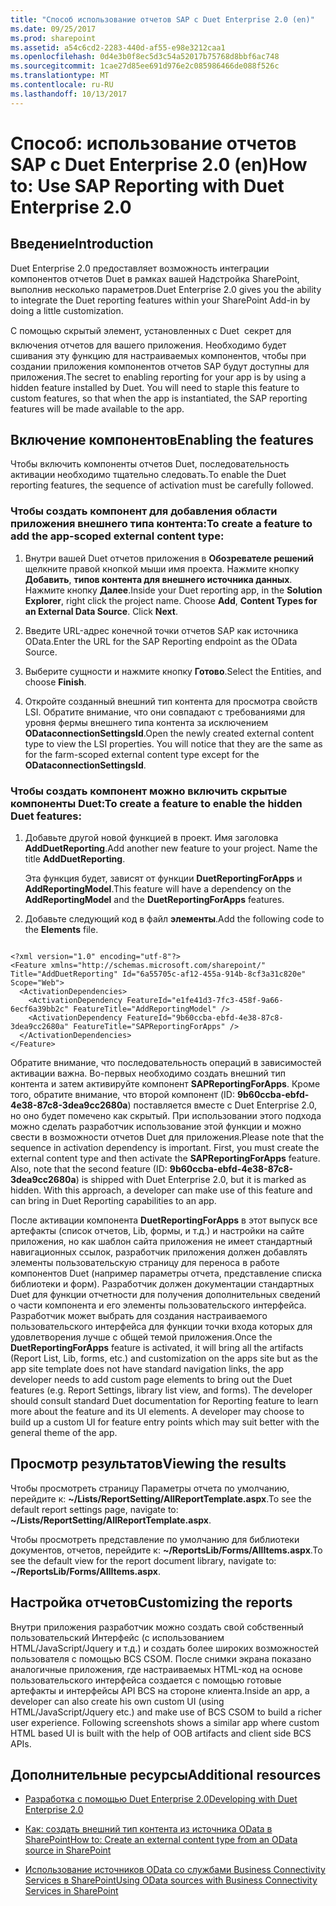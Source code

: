 ```yaml
---
title: "Способ использование отчетов SAP с Duet Enterprise 2.0 (en)"
ms.date: 09/25/2017
ms.prod: sharepoint
ms.assetid: a54c6cd2-2283-440d-af55-e98e3212caa1
ms.openlocfilehash: 0d4e3b0f8ec5d3c54a52017b75768d8bbf6ac748
ms.sourcegitcommit: 1cae27d85ee691d976e2c085986466de088f526c
ms.translationtype: MT
ms.contentlocale: ru-RU
ms.lasthandoff: 10/13/2017
---
```

# <a name="how-to-use-sap-reporting-with-duet-enterprise-20"></a><span data-ttu-id="26d0e-102">Способ: использование отчетов SAP с Duet Enterprise 2.0 (en)</span><span class="sxs-lookup"><span data-stu-id="26d0e-102">How to: Use SAP Reporting with Duet Enterprise 2.0</span></span>

## <a name="introduction"></a><span data-ttu-id="26d0e-103">Введение</span><span class="sxs-lookup"><span data-stu-id="26d0e-103">Introduction</span></span>
<span data-ttu-id="26d0e-104"><a name="bkmk_Introduction"> </a></span><span class="sxs-lookup"><span data-stu-id="26d0e-104"><a name="bkmk_Introduction"> </a></span></span>

<span data-ttu-id="26d0e-105">Duet Enterprise 2.0 предоставляет возможность интеграции компонентов отчетов Duet в рамках вашей Надстройка SharePoint, выполнив несколько параметров.</span><span class="sxs-lookup"><span data-stu-id="26d0e-105">Duet Enterprise 2.0 gives you the ability to integrate the Duet reporting features within your SharePoint Add-in by doing a little customization.</span></span>
  
    
    
<span data-ttu-id="26d0e-p101">С помощью скрытый элемент, установленных с Duet  секрет для включения отчетов для вашего приложения. Необходимо будет сшивания эту функцию для настраиваемых компонентов, чтобы при создании приложения компонентов отчетов SAP будут доступны для приложения.</span><span class="sxs-lookup"><span data-stu-id="26d0e-p101">The secret to enabling reporting for your app is by using a hidden feature installed by Duet. You will need to staple this feature to custom features, so that when the app is instantiated, the SAP reporting features will be made available to the app.</span></span>
  
    
    

## <a name="enabling-the-features"></a><span data-ttu-id="26d0e-108">Включение компонентов</span><span class="sxs-lookup"><span data-stu-id="26d0e-108">Enabling the features</span></span>
<span data-ttu-id="26d0e-109"><a name="bkmk_EnablingTheFeatures"> </a></span><span class="sxs-lookup"><span data-stu-id="26d0e-109"><a name="bkmk_EnablingTheFeatures"> </a></span></span>

<span data-ttu-id="26d0e-110">Чтобы включить компоненты отчетов Duet, последовательность активации необходимо тщательно следовать.</span><span class="sxs-lookup"><span data-stu-id="26d0e-110">To enable the Duet reporting features, the sequence of activation must be carefully followed.</span></span>
  
    
    

### <a name="to-create-a-feature-to-add-the-app-scoped-external-content-type"></a><span data-ttu-id="26d0e-111">Чтобы создать компонент для добавления области приложения внешнего типа контента:</span><span class="sxs-lookup"><span data-stu-id="26d0e-111">To create a feature to add the app-scoped external content type:</span></span>


1. <span data-ttu-id="26d0e-p102">Внутри вашей Duet отчетов приложения в **Обозревателе решений** щелкните правой кнопкой мыши имя проекта. Нажмите кнопку **Добавить**, **типов контента для внешнего источника данных**. Нажмите кнопку **Далее**.</span><span class="sxs-lookup"><span data-stu-id="26d0e-p102">Inside your Duet reporting app, in the **Solution Explorer**, right click the project name. Choose **Add**, **Content Types for an External Data Source**. Click **Next**.</span></span>
    
  
2. <span data-ttu-id="26d0e-115">Введите URL-адрес конечной точки отчетов SAP как источника OData.</span><span class="sxs-lookup"><span data-stu-id="26d0e-115">Enter the URL for the SAP Reporting endpoint as the OData Source.</span></span>
    
  
3. <span data-ttu-id="26d0e-116">Выберите сущности и нажмите кнопку **Готово**.</span><span class="sxs-lookup"><span data-stu-id="26d0e-116">Select the Entities, and choose **Finish**.</span></span>
    
  
4. <span data-ttu-id="26d0e-p103">Откройте созданный внешний тип контента для просмотра свойств LSI. Обратите внимание, что они совпадают с требованиями для уровня фермы внешнего типа контента за исключением **ODataconnectionSettingsId**.</span><span class="sxs-lookup"><span data-stu-id="26d0e-p103">Open the newly created external content type to view the LSI properties. You will notice that they are the same as for the farm-scoped external content type except for the **ODataconnectionSettingsId**.</span></span>
    
  

### <a name="to-create-a-feature-to-enable-the-hidden-duet-features"></a><span data-ttu-id="26d0e-119">Чтобы создать компонент можно включить скрытые компоненты Duet:</span><span class="sxs-lookup"><span data-stu-id="26d0e-119">To create a feature to enable the hidden Duet features:</span></span>


1. <span data-ttu-id="26d0e-p104">Добавьте другой новой функцией в проект. Имя заголовка **AddDuetReporting**.</span><span class="sxs-lookup"><span data-stu-id="26d0e-p104">Add another new feature to your project. Name the title **AddDuetReporting**.</span></span>
    
    <span data-ttu-id="26d0e-122">Эта функция будет, зависят от функции **DuetReportingForApps** и **AddReportingModel**.</span><span class="sxs-lookup"><span data-stu-id="26d0e-122">This feature will have a dependency on the **AddReportingModel** and the **DuetReportingForApps** features.</span></span>
    
  
2. <span data-ttu-id="26d0e-123">Добавьте следующий код в файл **элементы**.</span><span class="sxs-lookup"><span data-stu-id="26d0e-123">Add the following code to the **Elements** file.</span></span>
    
```
  
<?xml version="1.0" encoding="utf-8"?>
<Feature xmlns="http://schemas.microsoft.com/sharepoint/" Title="AddDuetReporting" Id="6a55705c-af12-455a-914b-8cf3a31c820e" Scope="Web">
  <ActivationDependencies>
    <ActivationDependency FeatureId="e1fe41d3-7fc3-458f-9a66-6ecf6a39bb2c" FeatureTitle="AddReportingModel" />
    <ActivationDependency FeatureId="9b60ccba-ebfd-4e38-87c8-3dea9cc2680a" FeatureTitle="SAPReportingForApps" />
  </ActivationDependencies>
</Feature>

```

<span data-ttu-id="26d0e-p105">Обратите внимание, что последовательность операций в зависимостей активации важна. Во-первых необходимо создать внешний тип контента и затем активируйте компонент **SAPReportingForApps**. Кроме того, обратите внимание, что второй компонент (ID: **9b60ccba-ebfd-4e38-87c8-3dea9cc2680a**) поставляется вместе с Duet Enterprise 2.0, но оно будет помечено как скрытый. При использовании этого подхода можно сделать разработчик использование этой функции и можно свести в возможности отчетов Duet для приложения.</span><span class="sxs-lookup"><span data-stu-id="26d0e-p105">Please note that the sequence in activation dependency is important. First, you must create the external content type and then activate the **SAPReportingForApps** feature. Also, note that the second feature (ID: **9b60ccba-ebfd-4e38-87c8-3dea9cc2680a**) is shipped with Duet Enterprise 2.0, but it is marked as hidden. With this approach, a developer can make use of this feature and can bring in Duet Reporting capabilities to an app.</span></span>
  
    
    
<span data-ttu-id="26d0e-p106">После активации компонента **DuetReportingForApps** в этот выпуск все артефакты (список отчетов, Lib, формы, и т.д.) и настройки на сайте приложения, но как шаблон сайта приложения не имеет стандартный навигационных ссылок, разработчик приложения должен добавлять элементы пользовательскую страницу для переноса в работе компонентов Duet (например параметры отчета, представление списка библиотеки и форм). Разработчик должен документации стандартных Duet для функции отчетности для получения дополнительных сведений о части компонента и его элементы пользовательского интерфейса. Разработчик может выбрать для создания настраиваемого пользовательского интерфейса для функции точки входа которых для удовлетворения лучше с общей темой приложения.</span><span class="sxs-lookup"><span data-stu-id="26d0e-p106">Once the **DuetReportingForApps** feature is activated, it will bring all the artifacts (Report List, Lib, forms, etc.) and customization on the apps site but as the app site template does not have standard navigation links, the app developer needs to add custom page elements to bring out the Duet features (e.g. Report Settings, library list view, and forms). The developer should consult standard Duet documentation for Reporting feature to learn more about the feature and its UI elements. A developer may choose to build up a custom UI for feature entry points which may suit better with the general theme of the app.</span></span>
  
    
    

## <a name="viewing-the-results"></a><span data-ttu-id="26d0e-131">Просмотр результатов</span><span class="sxs-lookup"><span data-stu-id="26d0e-131">Viewing the results</span></span>
<span data-ttu-id="26d0e-132"><a name="bkmk_ViewingTheResults"> </a></span><span class="sxs-lookup"><span data-stu-id="26d0e-132"><a name="bkmk_ViewingTheResults"> </a></span></span>

<span data-ttu-id="26d0e-133">Чтобы просмотреть страницу Параметры отчета по умолчанию, перейдите к: **~/Lists/ReportSetting/AllReportTemplate.aspx**.</span><span class="sxs-lookup"><span data-stu-id="26d0e-133">To see the default report settings page, navigate to: **~/Lists/ReportSetting/AllReportTemplate.aspx**.</span></span>
  
    
    
<span data-ttu-id="26d0e-134">Чтобы просмотреть представление по умолчанию для библиотеки документов, отчетов, перейдите к: **~/ReportsLib/Forms/AllItems.aspx**.</span><span class="sxs-lookup"><span data-stu-id="26d0e-134">To see the default view for the report document library, navigate to: **~/ReportsLib/Forms/AllItems.aspx**.</span></span>
  
    
    

## <a name="customizing-the-reports"></a><span data-ttu-id="26d0e-135">Настройка отчетов</span><span class="sxs-lookup"><span data-stu-id="26d0e-135">Customizing the reports</span></span>
<span data-ttu-id="26d0e-136"><a name="bkmk_CustomizingTheReports"> </a></span><span class="sxs-lookup"><span data-stu-id="26d0e-136"><a name="bkmk_CustomizingTheReports"> </a></span></span>

<span data-ttu-id="26d0e-p107">Внутри приложения разработчик можно создать свой собственный пользовательский Интерфейс (с использованием HTML/JavaScript/Jquery и т.д.) и создать более широких возможностей пользователя с помощью BCS CSOM. После снимки экрана показано аналогичные приложения, где настраиваемых HTML-код на основе пользовательского интерфейса создается с помощью готовые артефакты и интерфейсы API BCS на стороне клиента.</span><span class="sxs-lookup"><span data-stu-id="26d0e-p107">Inside an app, a developer can also create his own custom UI (using HTML/JavaScript/Jquery etc.) and make use of BCS CSOM to build a richer user experience. Following screenshots shows a similar app where custom HTML based UI is built with the help of OOB artifacts and client side BCS APIs.</span></span>
  
    
    

## <a name="additional-resources"></a><span data-ttu-id="26d0e-139">Дополнительные ресурсы</span><span class="sxs-lookup"><span data-stu-id="26d0e-139">Additional resources</span></span>
<span data-ttu-id="26d0e-140"><a name="bk_addresources"> </a></span><span class="sxs-lookup"><span data-stu-id="26d0e-140"><a name="bk_addresources"> </a></span></span>


-  [<span data-ttu-id="26d0e-141">Разработка с помощью Duet Enterprise 2.0</span><span class="sxs-lookup"><span data-stu-id="26d0e-141">Developing with Duet Enterprise 2.0</span></span>](developing-with-duet-enterprise-2-0.md)
    
  
-  [<span data-ttu-id="26d0e-142">Как: создать внешний тип контента из источника OData в SharePoint</span><span class="sxs-lookup"><span data-stu-id="26d0e-142">How to: Create an external content type from an OData source in SharePoint</span></span>](how-to-create-an-external-content-type-from-an-odata-source-in-sharepoint.md)
    
  
-  [<span data-ttu-id="26d0e-143">Использование источников OData со службами Business Connectivity Services в SharePoint</span><span class="sxs-lookup"><span data-stu-id="26d0e-143">Using OData sources with Business Connectivity Services in SharePoint</span></span>](using-odata-sources-with-business-connectivity-services-in-sharepoint.md)
    
  

